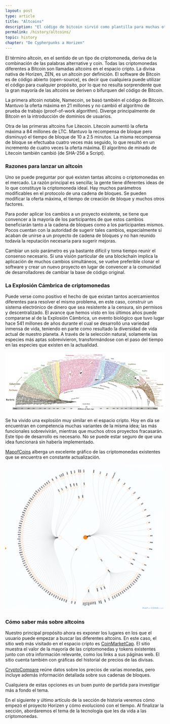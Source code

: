 ```yaml
---
layout: post
type: article
title: "Altcoins"
description: "El código de bitcoin sirvió como plantilla para muchas otras criptomonedas. Estas monedas alternativas se llaman altcoins."
permalink: /history/altcoins/
topic: history
chapter: "De Cypherpunks a Horizen"
---
```


El término altcoin, en el sentido de un tipo de criptomoneda, deriva de la combinación de las palabras alternative y coin. Todas las criptomonedas diferentes a Bitcoin son llamadas altcoins en el espacio cripto. La divisa nativa de Horizen, ZEN, es un altcoin por definición. El software de Bitcoin es de código abierto (open-source), es decir que cualquiera puede utilizar el código para cualquier propósito, por lo que no resulta sorprendente que la gran mayoría de las altcoins se deriven o bifurquen del código de Bitcoin.

La primera altcoin notable, Namecoin, se basó también el código de Bitcoin. Mantuvo la oferta máxima en 21 millones y no cambió el algoritmo de prueba de trabajo (proof-of-work algorithm). Diverge principalmente de Bitcoin en la introducción de dominios de usuarios.

Otra de las primeras altcoins fue Litecoin. Litecoin aumentó la oferta máxima a 84 millones de LTC. Mantuvo la recompensa de bloque pero disminuyó el tiempo de bloque de 10 a 2.5 minutos. La misma recompensa de bloque se efectuaba cuatro veces más seguido, lo que resultó en un incremento de cuatro veces la oferta máxima. El algoritmo de minado de Litecoin también cambió (de SHA-256 a Script).


### Razones para lanzar un altcoin

Uno se puede preguntar por qué existen tantas altcoins o criptomonedas en el mercado. La razón principal es sencilla; la gente tiene diferentes ideas de lo que constituye la criptomoneda ideal. Hay muchos parámetros modificables en el protocolo de una cadena de bloques. Se pueden modificar la oferta máxima, el tiempo de creación de bloque y muchos otros factores.

Para poder aplicar los cambios a un proyecto existente, se tiene que convencer a la mayoría de los participantes de que estos cambios beneficiarán tanto a la cadena de bloques como a los participantes mismos. Pocos cuentan con la autoridad de sugerir tales cambios, especialmente si acaban de unirse a un proyecto de cadena de bloques y no han reunido todavía la reputación necesaria para sugerir mejoras.

Cambiar un solo parámetro es ya bastante difícil y toma tiempo reunir el consenso necesario. Si una visión particular de una blockchain implica la aplicación de muchos cambios simultáneos, se vuelve preferible clonar el software y crear un nuevo proyecto en lugar de convencer a la comunidad de desarrolladores de cambiar la base de código original.

### La Explosión Cámbrica de criptomonedas

Puede verse como positivo el hecho de que existan tantos acercamientos diferentes para resolver el mismo problema, en este caso, construir un sistema electrónico de dinero que sea resistente a la censura, sin permisos y descentralizado. El avance que hemos visto en los últimos años puede compararse al de la Explosión Cámbrica, un evento biológico que tuvo lugar hace 541 millones de años durante el cual se desarrolló una variedad inmensa de vida, teniendo en parte como resultado la diversidad de vida actual de nuestro planeta. A través de la selección natural, solamente las especies más aptas sobrevivieron, transformándose con el paso del tiempo en las especies que existen en la actualidad.

![evolution](/assets/post_files/history/altcoins/HA1.3.1_evolution.png)

Se ha vivido una explosión muy similar en el espacio cripto. Hoy en día se encuentran en competencia muchas variantes de la misma idea; las más funcionales sobrevivirán, mientras que muchos otros proyectos fracasarán. Este tipo de desarrollo es necesario. No se puede estar seguro de que una idea funcionará sin haberla implementado.

[MapofCoins](https://mapofcoins.com/bitcoin) alberga un excelente gráfico de las criptomonedas existentes que se encuentra en constante actualización.

![evolution coins](/assets/post_files/history/altcoins/HA1.3.2_evolution_coins.png)

### Cómo saber más sobre altcoins

Nuestro principal propósito ahora es exponer los lugares en los que el usuario puede empezar a buscar las diferentes altcoins. En este caso, el sitio web más visitado en el espacio cripto es [CoinMarketCap](https://coinmarketcap.com/). El sitio muestra el valor de la mayoría de las criptomonedas y tokens existentes junto con otra información relevante, como los links a sus páginas web. El sitio cuenta también con gráficas del historial de precios de las divisas.

[CryptoCompare](https://www.cryptocompare.com/) reúne datos sobre los precios de varias monedas, pero incluye además información detallada sobre sus cadenas de bloques.

Cualquiera de estas opciones es un buen punto de partida para investigar más a fondo el tema.

En el siguiente y último artículo de la sección de historia veremos cómo empezó el proyecto Horizen y cómo evolucionó con el tiempo. Al finalizar la sección, abordaremos el tema de la tecnología que les da vida a las criptomonedas.  